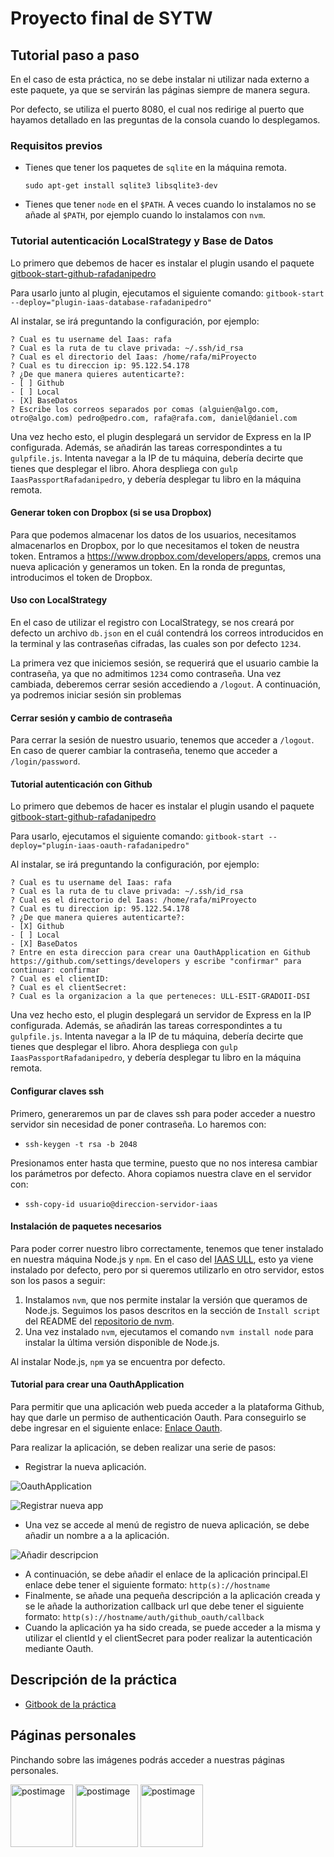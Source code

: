 # Proyecto final de SYTW

## Tutorial paso a paso
En el caso de esta práctica, no se debe instalar ni utilizar nada externo a este paquete, ya que se servirán las páginas siempre de manera segura.

Por defecto, se utiliza el puerto 8080, el cual nos redirige al puerto que hayamos detallado en las preguntas de la consola cuando lo desplegamos.

### Requisitos previos

* Tienes que tener los paquetes de `sqlite` en la máquina remota.

  `sudo apt-get install sqlite3 libsqlite3-dev`

* Tienes que tener `node` en el `$PATH`. A veces cuando lo instalamos no se añade al `$PATH`, por ejemplo cuando lo instalamos con `nvm`.

### Tutorial autenticación LocalStrategy y Base de Datos

Lo primero que debemos de hacer es instalar el plugin usando el paquete [gitbook-start-github-rafadanipedro](https://www.npmjs.com/package/gitbook-start-github-rafadanipedro)

Para usarlo junto al plugin, ejecutamos el siguiente comando:
`gitbook-start --deploy="plugin-iaas-database-rafadanipedro"`

Al instalar, se irá preguntando la configuración, por ejemplo:

```
? Cual es tu username del Iaas: rafa
? Cual es la ruta de tu clave privada: ~/.ssh/id_rsa
? Cual es el directorio del Iaas: /home/rafa/miProyecto
? Cual es tu direccion ip: 95.122.54.178
? ¿De que manera quieres autenticarte?:
- [ ] Github
- [ ] Local
- [X] BaseDatos
? Escribe los correos separados por comas (alguien@algo.com, otro@algo.com) pedro@pedro.com, rafa@rafa.com, daniel@daniel.com

```
Una vez hecho esto, el plugin desplegará un servidor de Express en la IP configurada. Además, se añadirán las tareas correspondintes a tu `gulpfile.js`.
Intenta navegar a la IP de tu máquina, debería decirte que tienes que desplegar el libro.
Ahora despliega con `gulp IaasPassportRafadanipedro`, y debería desplegar tu libro en la máquina remota.

#### Generar token con Dropbox (si se usa Dropbox)

Para que podemos almacenar los datos de los usuarios, necesitamos almacenarlos en Dropbox, por lo que necesitamos el token de neustra token. Entramos a https://www.dropbox.com/developers/apps, cremos una nueva aplicación y generamos un token. En la ronda de preguntas, introducimos el token de Dropbox.

#### Uso con LocalStrategy
En el caso de utilizar el registro con LocalStrategy, se nos creará por defecto un archivo `db.json` en el cuál contendrá los correos introducidos en la terminal y las contraseñas cifradas, las cuales son por defecto `1234`.

La primera vez que iniciemos sesión, se requerirá que el usuario cambie la contraseña, ya que no admitimos `1234` como contraseña. Una vez cambiada, deberemos cerrar sesión accediendo a `/logout`. A continuación, ya podremos iniciar sesión sin problemas

#### Cerrar sesión y cambio de contraseña

Para cerrar la sesión de nuestro usuario, tenemos que acceder a `/logout`. En caso de querer cambiar la contraseña, tenemo que acceder a `/login/password`.

#### Tutorial autenticación con Github

Lo primero que debemos de hacer es instalar el plugin usando el paquete [gitbook-start-github-rafadanipedro](https://www.npmjs.com/package/gitbook-start-github-rafadanipedro)

Para usarlo, ejecutamos el siguiente comando: `gitbook-start --deploy="plugin-iaas-oauth-rafadanipedro"`

Al instalar, se irá preguntando la configuración, por ejemplo:
```
? Cual es tu username del Iaas: rafa
? Cual es la ruta de tu clave privada: ~/.ssh/id_rsa
? Cual es el directorio del Iaas: /home/rafa/miProyecto
? Cual es tu direccion ip: 95.122.54.178
? ¿De que manera quieres autenticarte?:
- [X] Github
- [ ] Local
- [X] BaseDatos
? Entre en esta direccion para crear una OauthApplication en Github https://github.com/settings/developers y escribe "confirmar" para continuar: confirmar
? Cual es el clientID:
? Cual es el clientSecret:
? Cual es la organizacion a la que perteneces: ULL-ESIT-GRADOII-DSI
```

Una vez hecho esto, el plugin desplegará un servidor de Express en la IP configurada. Además, se añadirán las tareas correspondintes a tu `gulpfile.js`.
Intenta navegar a la IP de tu máquina, debería decirte que tienes que desplegar el libro.
Ahora despliega con `gulp IaasPassportRafadanipedro`, y debería desplegar tu libro en la máquina remota.

#### Configurar claves ssh
Primero, generaremos un par de claves ssh para poder acceder a nuestro servidor sin necesidad de poner contraseña. Lo haremos con:
- `ssh-keygen -t rsa -b 2048`

Presionamos enter hasta que termine, puesto que no nos interesa cambiar los parámetros por defecto. Ahora copiamos nuestra clave en el servidor con:
- `ssh-copy-id usuario@direccion-servidor-iaas`

#### Instalación de paquetes necesarios
Para poder correr nuestro libro correctamente, tenemos que tener instalado en nuestra máquina Node.js y `npm`. En el caso del [IAAS ULL](https://iaas.ull.es), esto ya viene instalado por defecto, pero por si queremos utilizarlo en otro servidor, estos son los pasos a seguir:

1. Instalamos `nvm`, que nos permite instalar la versión que queramos de Node.js. Seguimos los pasos descritos en la sección de `Install script` del README del [repositorio de nvm](https://github.com/creationix/nvm).
2. Una vez instalado `nvm`, ejecutamos el comando `nvm install node` para instalar la última versión disponible de Node.js.

Al instalar Node.js, `npm` ya se encuentra por defecto.

#### Tutorial para crear una OauthApplication

Para permitir que una aplicación web pueda acceder a la plataforma Github, hay que darle un permiso de authenticación Oauth. Para conseguirlo se debe ingresar en el siguiente enlace:
[Enlace Oauth](https://github.com/settings/developers).

Para realizar la aplicación, se deben realizar una serie de pasos:

* Registrar la nueva aplicación.

![OauthApplication](https://s16.postimg.org/uho7li4hh/captura_enlace_oauth.png)

![Registrar nueva app](https://s16.postimg.org/d1pg62g51/captura_boton_registrar_app.png)

* Una vez se accede al menú de registro de nueva aplicación, se debe añadir un nombre a a la aplicación.

![Añadir descripcion](https://s16.postimg.org/ofbzh9qnp/captura_creacion_app.png)
* A continuación, se debe añadir el enlace de la aplicación principal.El enlace debe tener el siguiente formato: `http(s)://hostname`
* Finalmente, se añade una pequeña descripción a la aplicación creada y se le añade la authorization callback url que debe tener el siguiente formato: `http(s)://hostname/auth/github_oauth/callback`
* Cuando la aplicación ya ha sido creada, se puede acceder a la misma y utilizar el clientId y el clientSecret para poder realizar la autenticación mediante Oauth.

## Descripción de la práctica
 * [Gitbook de la práctica](https://crguezl.github.io/ull-esit-1617/proyectos/sytw/)

## Páginas personales

Pinchando sobre las imágenes podrás acceder a nuestras páginas personales.

<a href='https://rafaherrero.github.io' target='_blank'><img src='https://avatars2.githubusercontent.com/u/11819652?v=3&s=400' border='0' alt='postimage' width='100px'/></a> <a href='https://danielramosacosta.github.io/' target='_blank'><img src='https://avatars2.githubusercontent.com/u/11427028?v=3&s=400' border='0' alt='postimage' width='100px'/></a> <a href='https://alu0100505078.github.io/' target='_blank'><img src='https://avatars3.githubusercontent.com/u/14938442?v=3&s=400' border='0' alt='postimage' width='100px'/></a>
